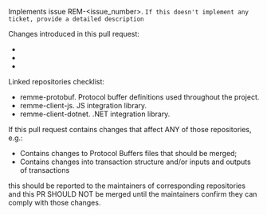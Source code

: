 Implements issue REM-<issue_number>.
`If this doesn't implement any ticket, provide a detailed description`

Changes introduced in this pull request:

-
-
-

Linked repositories checklist:
- remme-protobuf. Protocol buffer definitions used throughout the project.
- remme-client-js. JS integration library.
- remme-client-dotnet. .NET integration library.

If this pull request contains changes that affect ANY of those repositories, e.g.:

- Contains changes to Protocol Buffers files that should be merged;
- Contains changes into transaction structure and/or inputs and outputs of
  transactions

this should be reported to the maintainers of corresponding repositories and this PR
SHOULD NOT be merged until the maintainers confirm they can comply with those changes.

